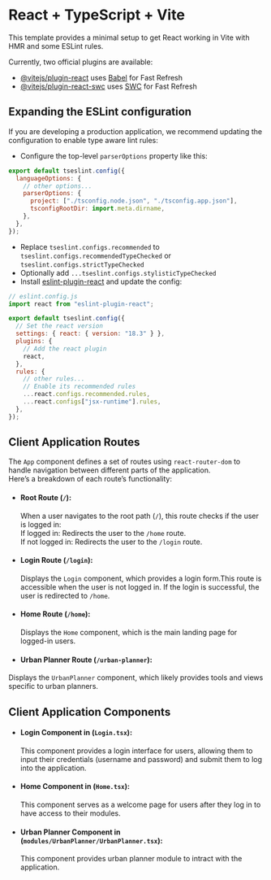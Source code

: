 # React + TypeScript + Vite

This template provides a minimal setup to get React working in Vite with HMR and some ESLint rules.

Currently, two official plugins are available:

- [@vitejs/plugin-react](https://github.com/vitejs/vite-plugin-react/blob/main/packages/plugin-react/README.md) uses [Babel](https://babeljs.io/) for Fast Refresh
- [@vitejs/plugin-react-swc](https://github.com/vitejs/vite-plugin-react-swc) uses [SWC](https://swc.rs/) for Fast Refresh

## Expanding the ESLint configuration

If you are developing a production application, we recommend updating the configuration to enable type aware lint rules:

- Configure the top-level `parserOptions` property like this:

```js
export default tseslint.config({
  languageOptions: {
    // other options...
    parserOptions: {
      project: ["./tsconfig.node.json", "./tsconfig.app.json"],
      tsconfigRootDir: import.meta.dirname,
    },
  },
});
```

- Replace `tseslint.configs.recommended` to `tseslint.configs.recommendedTypeChecked` or `tseslint.configs.strictTypeChecked`
- Optionally add `...tseslint.configs.stylisticTypeChecked`
- Install [eslint-plugin-react](https://github.com/jsx-eslint/eslint-plugin-react) and update the config:

```js
// eslint.config.js
import react from "eslint-plugin-react";

export default tseslint.config({
  // Set the react version
  settings: { react: { version: "18.3" } },
  plugins: {
    // Add the react plugin
    react,
  },
  rules: {
    // other rules...
    // Enable its recommended rules
    ...react.configs.recommended.rules,
    ...react.configs["jsx-runtime"].rules,
  },
});
```


## Client Application Routes
The `App` component defines a set of routes using `react-router-dom` to handle navigation between different parts of the application.
<br/>Here’s a breakdown of each route’s functionality:

* #### Root Route (`/`): 
   When a user navigates to the root path (`/`), this route checks if the user is logged in:
<br/>If logged in: Redirects the user to the `/home` route.
<br/>If not logged in: Redirects the user to the `/login` route.

* #### Login Route (`/login`):
  Displays the `Login` component, which provides a login form.This route is accessible when the user is not logged in. If the login is successful, the user is redirected to `/home`.

* #### Home Route (`/home`):
  Displays the `Home` component, which is the main landing page for logged-in users.

* #### Urban Planner Route (`/urban-planner`):
Displays the `UrbanPlanner` component, which likely provides tools and views specific to urban planners.

## Client Application Components
* #### Login Component in (`Login.tsx`):
  This component provides a login interface for users, allowing them to input their credentials (username and password) and submit them to log into the application.

* #### Home Component in (`Home.tsx`):
  This component serves as a welcome page for users after they log in to have access to their modules.

 * #### Urban Planner Component in (`modules/UrbanPlanner/UrbanPlanner.tsx`):
   This component provides urban planner module to intract with the application.
